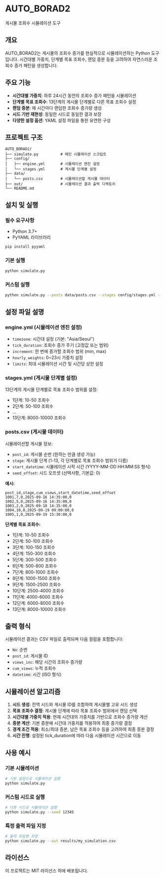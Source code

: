 # AUTO_BORAD2

게시물 조회수 시뮬레이션 도구

## 개요

AUTO_BORAD2는 게시물의 조회수 증가를 현실적으로 시뮬레이션하는 Python 도구입니다. 시간대별 가중치, 단계별 목표 조회수, 랜덤 증분 등을 고려하여 자연스러운 조회수 증가 패턴을 생성합니다.

## 주요 기능

- **시간대별 가중치**: 하루 24시간 동안의 조회수 증가 패턴을 시뮬레이션
- **단계별 목표 조회수**: 13단계의 게시물 단계별로 다른 목표 조회수 설정
- **랜덤 증분**: 매 시간마다 랜덤한 조회수 증가량 생성
- **시드 기반 재현성**: 동일한 시드로 동일한 결과 보장
- **다양한 설정 옵션**: YAML 설정 파일을 통한 유연한 구성

## 프로젝트 구조

```
AUTO_BORAD2/
├── simulate.py          # 메인 시뮬레이션 스크립트
├── config/
│   ├── engine.yml       # 시뮬레이션 엔진 설정
│   └── stages.yml       # 게시물 단계별 설정
├── data/
│   └── posts.csv        # 시뮬레이션할 게시물 데이터
├── out/                 # 시뮬레이션 결과 출력 디렉토리
└── README.md
```

## 설치 및 실행

### 필수 요구사항

- Python 3.7+
- PyYAML 라이브러리

```bash
pip install pyyaml
```

### 기본 실행

```bash
python simulate.py
```

### 커스텀 실행

```bash
python simulate.py --posts data/posts.csv --stages config/stages.yml --engine config/engine.yml --seed 20250916 --out out/custom_output.csv
```

## 설정 파일 설명

### engine.yml (시뮬레이션 엔진 설정)

- `timezone`: 시간대 설정 (기본: "Asia/Seoul")
- `tick_duration`: 조회수 증가 주기 (고정값 또는 범위)
- `increment`: 한 번에 증가할 조회수 범위 (min, max)
- `hourly_weights`: 0~23시 가중치 설정
- `limits`: 최대 시뮬레이션 시간 및 시간당 상한 설정

### stages.yml (게시물 단계별 설정)

13단계의 게시물 단계별로 목표 조회수 범위를 설정:
- 1단계: 10-50 조회수
- 2단계: 50-100 조회수
- ...
- 13단계: 8000-10000 조회수

### posts.csv (게시물 데이터)

시뮬레이션할 게시물 정보:
- `post_id`: 게시물 순번 (원하는 만큼 생성 가능)
- `stage`: 게시물 단계 (1-13, 각 단계별로 목표 조회수 범위가 다름)
- `start_datetime`: 시뮬레이션 시작 시간 (YYYY-MM-DD HH:MM:SS 형식)
- `seed_offset`: 시드 오프셋 (선택사항, 기본값: 0)

**예시:**
```csv
post_id,stage,cum_views,start_datetime,seed_offset
1001,7,0,2025-09-16 14:35:00,0
1002,5,0,2025-09-16 14:35:00,0
1003,2,0,2025-09-18 14:35:00,0
1004,10,0,2025-09-19 09:00:00,0
1005,1,0,2025-09-19 15:30:00,0
```

**단계별 목표 조회수:**
- 1단계: 10-50 조회수
- 2단계: 50-100 조회수
- 3단계: 100-150 조회수
- 4단계: 150-300 조회수
- 5단계: 300-500 조회수
- 6단계: 500-800 조회수
- 7단계: 800-1000 조회수
- 8단계: 1000-1500 조회수
- 9단계: 1500-2500 조회수
- 10단계: 2500-4000 조회수
- 11단계: 4000-6000 조회수
- 12단계: 6000-8000 조회수
- 13단계: 8000-10000 조회수

## 출력 형식

시뮬레이션 결과는 CSV 파일로 출력되며 다음 컬럼을 포함합니다:

- `No`: 순번
- `post_id`: 게시물 ID
- `views_inc`: 해당 시간의 조회수 증가량
- `cum_views`: 누적 조회수
- `datetime`: 시간 (ISO 형식)

## 시뮬레이션 알고리즘

1. **시드 생성**: 전역 시드와 게시물 ID를 조합하여 게시물별 고유 시드 생성
2. **목표 조회수 결정**: 게시물 단계에 따라 목표 조회수 범위에서 랜덤 선택
3. **시간대별 가중치 적용**: 현재 시간대의 가중치를 기반으로 조회수 증가량 계산
4. **증분 계산**: 기본 증분에 시간대 가중치를 적용하여 최종 증가량 결정
5. **경계 조건 적용**: 최소/최대 증분, 남은 목표 조회수 등을 고려하여 최종 증분 결정
6. **시간 진행**: 설정된 tick_duration에 따라 다음 시뮬레이션 시간으로 이동

## 사용 예시

### 기본 시뮬레이션

```bash
# 기본 설정으로 시뮬레이션 실행
python simulate.py
```

### 커스텀 시드로 실행

```bash
# 다른 시드로 시뮬레이션 실행
python simulate.py --seed 12345
```

### 특정 출력 파일 지정

```bash
# 출력 파일명 지정
python simulate.py --out results/my_simulation.csv
```

## 라이선스

이 프로젝트는 MIT 라이선스 하에 배포됩니다.